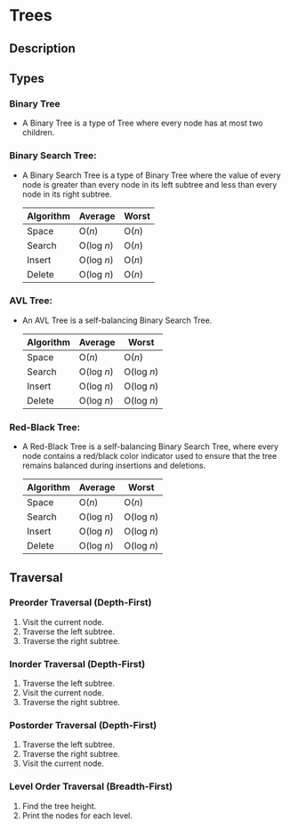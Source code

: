 # Trees

## Description

## Types
### **Binary Tree** 
   - A Binary Tree is a type of Tree where every node has at most two children.

### **Binary Search Tree:**
   - A Binary Search Tree is a type of Binary Tree where the value of every node is greater than every node in its left subtree and less than every node in its right subtree.

     | Algorithm | Average | Worst |
     |-----------|---------|-------|
     | Space      | O(*n*)     | O(*n*) |
     | Search     | O(log *n*) | O(*n*) |
     | Insert     | O(log *n*) | O(*n*) |
     | Delete     | O(log *n*) | O(*n*) |

### **AVL Tree:** 
   - An AVL Tree is a self-balancing Binary Search Tree.

     | Algorithm | Average | Worst |
     |-----------|---------|-------|
     | Space      | O(*n*)     | O(*n*) |
     | Search     | O(log *n*) | O(log *n*) |
     | Insert     | O(log *n*) | O(log *n*) |
     | Delete     | O(log *n*) | O(log *n*) |

### **Red-Black Tree:**
   - A Red-Black Tree is a self-balancing Binary Search Tree, where every node contains a red/black color indicator used to ensure that the tree remains balanced during insertions and deletions.

     | Algorithm | Average | Worst |
     |-----------|---------|-------|
     | Space      | O(*n*)     | O(*n*) |
     | Search     | O(log *n*) | O(log *n*) |
     | Insert     | O(log *n*) | O(log *n*) |
     | Delete     | O(log *n*) | O(log *n*) |

## Traversal

### **Preorder Traversal (Depth-First)**
  1. Visit the current node.
  2. Traverse the left subtree.
  3. Traverse the right subtree.

### **Inorder Traversal (Depth-First)**
  1. Traverse the left subtree.
  2. Visit the current node.
  3. Traverse the right subtree.

### **Postorder Traversal (Depth-First)**
  1. Traverse the left subtree.
  2. Traverse the right subtree.
  3. Visit the current node.

### **Level Order Traversal (Breadth-First)**
  1. Find the tree height.
  2. Print the nodes for each level.

